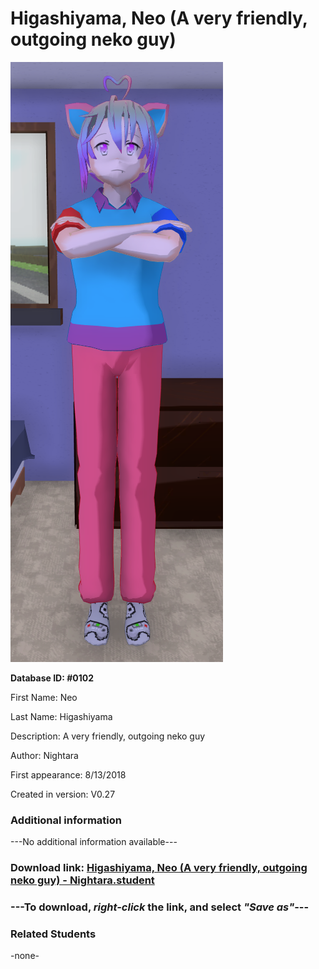 # Higashiyama, Neo (A very friendly, outgoing neko guy)

<img src="../../Files/Images/Higashiyama, Neo (A very friendly, outgoing neko guy).png" title="Higashiyama, Neo (A very friendly, outgoing neko guy) - Nightara">

**Database ID: #0102**

First Name: Neo

Last Name: Higashiyama

Description: A very friendly, outgoing neko guy

Author: Nightara

First appearance: 8/13/2018

Created in version: V0.27

### Additional information

---No additional information available---

### Download link: <a href="https://raw.githubusercontent.com/Arbiter1223/Daigaku-Gurashi-Custom-Students/master/Files/Student%20Files/Higashiyama%2C%20Neo%20(A%20very%20friendly%2C%20outgoing%20neko%20guy)%20-%20Nightara.student">Higashiyama, Neo (A very friendly, outgoing neko guy) - Nightara.student</a>

### ---**To download, _right-click_ the link, and select _"Save as"_**---

### Related Students

-none-
